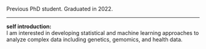 Previous PhD student. Graduated in 2022.  
***
**self introduction:**  
I am interested in developing statistical and machine learning approaches to analyze complex data including genetics, gemomics, and health data.  
